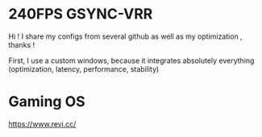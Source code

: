 # 240FPS GSYNC-VRR
Hi ! I share my configs from several github as well as my optimization , thanks !






First, I use a custom windows, because it integrates absolutely everything (optimization, latency, performance, stability)

# Gaming OS 
https://www.revi.cc/
